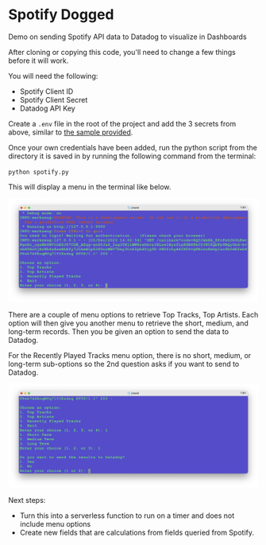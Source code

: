# Spotify Dogged
Demo on sending Spotify API data to Datadog to visualize in Dashboards

After cloning or copying this code, you'll need to change a few things before it will work.

You will need the following:

- Spotify Client ID
- Spotify Client Secret
- Datadog API Key

Create a `.env` file in the root of the project and add the 3 secrets from above, similar to [the sample provided](sample_env.env).

Once your own credentials have been added, run the python script from the directory it is saved in by running the following command from the terminal: 

`python spotify.py`

This will display a menu in the terminal like below.

![](img/screenshot_1.png)

There are a couple of menu options to retrieve Top Tracks, Top Artists. Each option will then give you another menu to retrieve the short, medium, and long-term records. Then you be given an option to send the data to Datadog. 

For the Recently Played Tracks menu option, there is no short, medium, or long-term sub-options so the 2nd question asks if you want to send to Datadog.

![](img/screenshot_2.png)

Next steps: 

- Turn this into a serverless function to run on a timer and does not include menu options
- Create new fields that are calculations from fields queried from Spotify.
